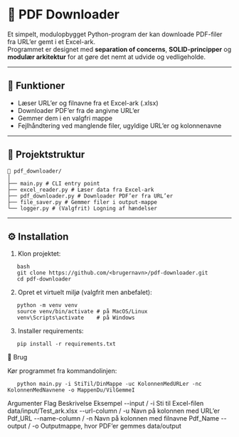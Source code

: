 # 🧩 PDF Downloader

Et simpelt, modulopbygget Python-program der kan downloade PDF-filer fra URL’er gemt i et Excel-ark.  
Programmet er designet med **separation of concerns**, **SOLID-principper** og **modulær arkitektur** for at gøre det nemt at udvide og vedligeholde.

---

## 🚀 Funktioner

- Læser URL’er og filnavne fra et Excel-ark (.xlsx)
- Downloader PDF’er fra de angivne URL’er
- Gemmer dem i en valgfri mappe
- Fejlhåndtering ved manglende filer, ugyldige URL’er og kolonnenavne

---

## 🧱 Projektstruktur
```
📁 pdf_downloader/
│
├── main.py # CLI entry point
├── excel_reader.py # Læser data fra Excel-ark
├── pdf_downloader.py # Downloader PDF’er fra URL’er
├── file_saver.py # Gemmer filer i output-mappe
└── logger.py # (Valgfrit) Logning af hændelser
```

---

## ⚙️ Installation

1. Klon projektet:
```
   bash
   git clone https://github.com/<brugernavn>/pdf-downloader.git
   cd pdf-downloader 
```
2. Opret et virtuelt miljø (valgfrit men anbefalet):
```
   python -m venv venv
   source venv/bin/activate # på MacOS/Linux
   venv\Scripts\activate    # på Windows
```
3. Installer requirements:
```
   pip install -r requirements.txt
```

🧩 Brug

Kør programmet fra kommandolinjen:
```
   python main.py -i StiTil/DinMappe -uc KolonnenMedURLer -nc KolonnenMedNavnene -o MappenDu/VilGemmeI
```

Argumenter
Flag	Beskrivelse	Eksempel
--input / -i	Sti til Excel-filen	data/input/Test_ark.xlsx
--url-column / -u	Navn på kolonnen med URL’er	Pdf_URL
--name-column / -n	Navn på kolonnen med filnavne	Pdf_Name
--output / -o	Outputmappe, hvor PDF’er gemmes	data/output
